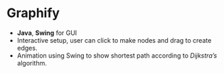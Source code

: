 # Graphify
- **Java**, **Swing** for GUI
- Interactive setup, user can click to make nodes and drag to create edges.
- Animation using Swing to show shortest path according to _Dijkstra’s_ algorithm.
